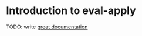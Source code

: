 # Introduction to eval-apply

TODO: write [great documentation](http://jacobian.org/writing/what-to-write/)
